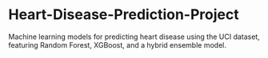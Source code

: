 # Heart-Disease-Prediction-Project
Machine learning models for predicting heart disease using the UCI dataset, featuring Random Forest, XGBoost, and a hybrid ensemble model.
